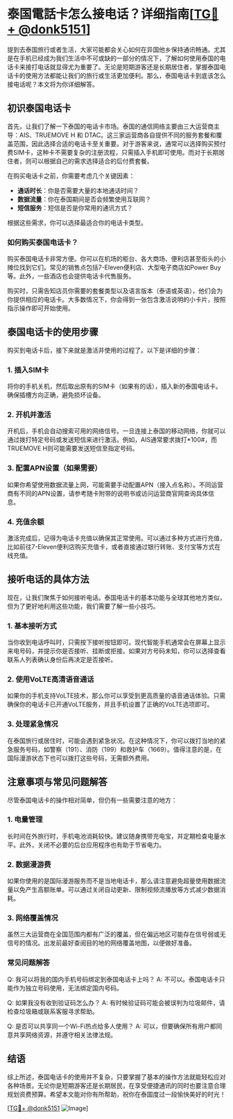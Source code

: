 # 泰国電話卡怎么接电话？详细指南[[TG💪+ @donk5151](https://t.me/s/donk5151)]

提到去泰国旅行或者生活，大家可能都会关心如何在异国他乡保持通讯畅通。尤其是在手机已经成为我们生活中不可或缺的一部分的情况下，了解如何使用泰国的电话卡来接打电话就显得尤为重要了。无论是短期游客还是长期居住者，掌握泰国电话卡的使用方法都能让我们的旅行或生活更加便利。那么，泰国电话卡到底该怎么接电话呢？本文将为你详细解答。

## 初识泰国电话卡

首先，让我们了解一下泰国的电话卡市场。泰国的通信网络主要由三大运营商主导：AIS、TRUEMOVE H 和 DTAC。这三家运营商各自提供不同的服务套餐和覆盖范围，因此选择合适的电话卡至关重要。对于游客来说，通常可以选择购买预付费SIM卡，这种卡不需要复杂的注册流程，只需插入手机即可使用。而对于长期居住者，则可以根据自己的需求选择适合的后付费套餐。

在购买电话卡之前，你需要考虑几个关键因素：
- **通话时长**：你是否需要大量的本地通话时间？
- **数据流量**：你在泰国期间是否会频繁使用互联网？
- **短信服务**：短信是否是你常用的通讯方式？

根据这些需求，你可以选择最适合你的电话卡类型。

### 如何购买泰国电话卡？

购买泰国电话卡非常方便。你可以在机场的柜台、各大商场、便利店甚至街头的小摊位找到它们。常见的销售点包括7-Eleven便利店、大型电子商店如Power Buy等。此外，一些酒店也会提供电话卡代售服务。

购买时，只需告知店员你需要的套餐类型以及语言版本（泰语或英语），他们会为你提供相应的电话卡。大多数情况下，你会得到一张包含激活说明的小卡片，按照指示操作即可开始使用。

## 泰国电话卡的使用步骤

购买到电话卡后，接下来就是激活并使用的过程了。以下是详细的步骤：

### 1. 插入SIM卡

将你的手机关机，然后取出原有的SIM卡（如果有的话），插入新的泰国电话卡。确保插槽方向正确，避免损坏设备。

### 2. 开机并激活

开机后，手机会自动搜索可用的网络信号。一旦连接上泰国的移动网络，你就可以通过拨打特定号码或发送短信来进行激活。例如，AIS通常要求拨打*100#，而TRUEMOVE H则可能需要发送短信至指定号码。

### 3. 配置APN设置（如果需要）

如果你希望使用数据流量上网，可能需要手动配置APN（接入点名称）。不同运营商有不同的APN设置，请参考随卡附带的说明书或访问运营商官网查询具体信息。

### 4. 充值余额

激活完成后，记得为电话卡充值以确保其正常使用。可以通过多种方式进行充值，比如前往7-Eleven便利店购买充值卡，或者直接通过银行转账、支付宝等方式在线充值。

## 接听电话的具体方法

现在，让我们聚焦于如何接听电话。泰国电话卡的基本功能与全球其他地方类似，但为了更好地利用这些功能，我们需要了解一些小技巧。

### 1. 基本接听方式

当你收到电话呼叫时，只需按下接听按钮即可。现代智能手机通常会在屏幕上显示来电号码，并提示你是否接听、挂断或拒接。如果对方号码未知，你可以选择查看联系人列表确认身份后再决定是否接听。

### 2. 使用VoLTE高清语音通话

如果你的手机支持VoLTE技术，那么你可以享受到更高质量的语音通话体验。只需确保你的电话卡已开通VoLTE服务，并且手机设置了正确的VoLTE选项即可。

### 3. 处理紧急情况

在泰国旅行或居住时，可能会遇到紧急状况。在这种情况下，你可以拨打当地的紧急服务号码，如警察（191）、消防（199）和救护车（1669）。值得注意的是，在国际漫游状态下也可以拨打这些号码，无需额外费用。

## 注意事项与常见问题解答

尽管泰国电话卡的操作相对简单，但仍有一些需要注意的地方：

### 1. 电量管理

长时间在外旅行时，手机电池消耗较快。建议随身携带充电宝，并定期检查电量水平。此外，关闭不必要的后台应用程序也有助于节省电力。

### 2. 数据漫游费

如果你使用的是国际漫游服务而不是当地电话卡，那么请注意避免超量使用数据流量以免产生高额账单。可以通过关闭自动更新、限制视频流播放等方式减少数据消耗。

### 3. 网络覆盖情况

虽然三大运营商在全国范围内都有广泛的覆盖，但在偏远地区可能存在信号弱或无信号的情况。出发前最好查阅目的地的网络覆盖地图，以便做好准备。

### 常见问题解答

Q: 我可以将我的国内手机号码绑定到泰国电话卡上吗？
A: 不可以。泰国电话卡只能作为独立号码使用，无法绑定国内号码。

Q: 如果我没有收到验证码怎么办？
A: 有时候验证码可能会被误判为垃圾邮件，请检查垃圾箱或联系客服寻求帮助。

Q: 是否可以共享同一个Wi-Fi热点给多人使用？
A: 可以，但要确保所有用户都同意共享网络资源，并遵守相关法律法规。

## 结语

综上所述，泰国电话卡的使用并不复杂，只要掌握了基本的操作方法就能轻松应对各种场景。无论你是短期游客还是长期居民，在享受便捷通讯的同时也要注意合理规划资费预算。希望本文能对你有所帮助，祝你在泰国度过一段愉快美好的时光！

[[TG💪+ @donk5151](https://t.me/s/donk5151) ![Image](https://i.postimg.cc/rwNCRYN7/Snipaste-2025-04-30-17-27-05.png)]